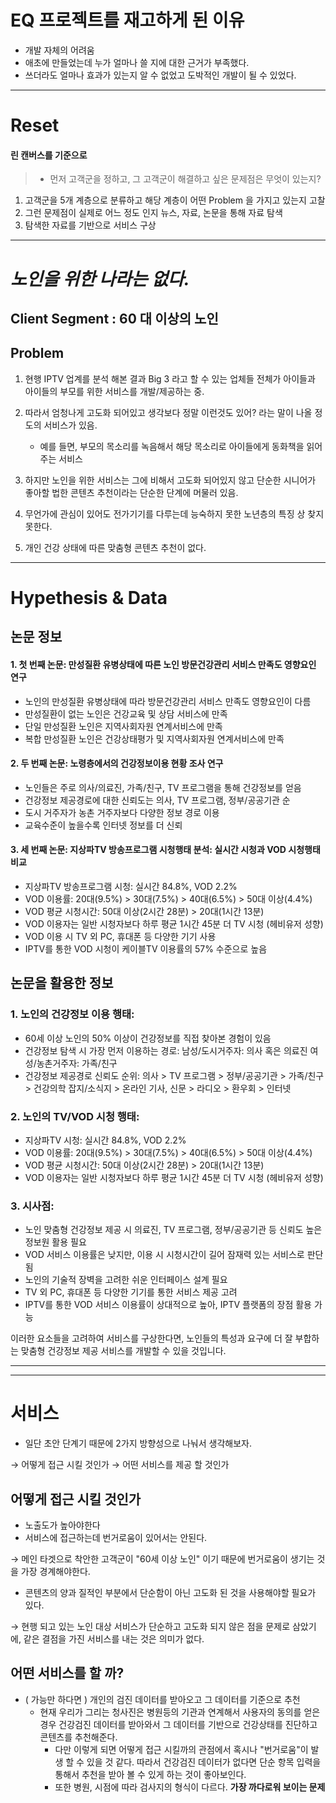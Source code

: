 
# EQ 프로젝트를 재고하게 된 이유

- 개발 자체의 어려움
- 애초에 만들었는데 누가 얼마나 쓸 지에 대한 근거가 부족했다.
- 쓰더라도 얼마나 효과가 있는지 알 수 없었고 도박적인 개발이 될 수 있었다.


---
# Reset

#### 린 캔버스를 기준으로

>- 먼저 고객군을 정하고, 그 고객군이 해결하고 싶은 문제점은 무엇이 있는지?

1. 고객군을 5개 계층으로 분류하고 해당 계층이 어떤 Problem 을 가지고 있는지 고찰
2. 그런 문제점이 실제로 어느 정도 인지 뉴스, 자료, 논문을 통해 자료 탐색
3. 탐색한 자료를 기반으로 서비스 구상

---

# *노인을 위한 나라는 없다.*



## Client Segment : 60 대 이상의 노인

## Problem

1. 현행 IPTV 업계를 분석 해본 결과  Big 3 라고 할 수 있는 업체들 전체가 아이들과 아이들의 부모를 위한 서비스를 개발/제공하는 중.
   
2. 따라서 엄청나게 고도화 되어있고 생각보다 정말 이런것도 있어? 라는 말이 나올 정도의 서비스가 있음. 
	- 예를 들면, 부모의 목소리를 녹음해서 해당 목소리로 아이들에게 동화책을 읽어주는 서비스

3. 하지만 노인을 위한 서비스는 그에 비해서 고도화 되어있지 않고 단순한 시니어가 좋아할 법한 콘텐츠 추천이라는 단순한 단계에 머물러 있음.

4. 무언가에 관심이 있어도 전가기기를 다루는데 능숙하지 못한 노년층의 특징 상 찾지 못한다.

5. 개인 건강 상태에 따른 맞춤형 콘텐츠 추천이 없다.



---

# Hypethesis & Data



## 논문 정보

#### 1. 첫 번째 논문: 만성질환 유병상태에 따른 노인 방문건강관리 서비스 만족도 영향요인 연구

- 노인의 만성질환 유병상태에 따라 방문건강관리 서비스 만족도 영향요인이 다름
- 만성질환이 없는 노인은 건강교육 및 상담 서비스에 만족
- 단일 만성질환 노인은 지역사회자원 연계서비스에 만족
- 복합 만성질환 노인은 건강상태평가 및 지역사회자원 연계서비스에 만족

#### 2. 두 번째 논문: 노령층에서의 건강정보이용 현황 조사 연구

- 노인들은 주로 의사/의료진, 가족/친구, TV 프로그램을 통해 건강정보를 얻음
- 건강정보 제공경로에 대한 신뢰도는 의사, TV 프로그램, 정부/공공기관 순
- 도시 거주자가 농촌 거주자보다 다양한 정보 경로 이용
- 교육수준이 높을수록 인터넷 정보를 더 신뢰

#### 3. 세 번째 논문: 지상파TV 방송프로그램 시청행태 분석: 실시간 시청과 VOD 시청행태 비교

- 지상파TV 방송프로그램 시청: 실시간 84.8%, VOD 2.2%
- VOD 이용률: 20대(9.5%) > 30대(7.5%) > 40대(6.5%) > 50대 이상(4.4%)
- VOD 평균 시청시간: 50대 이상(2시간 28분) > 20대(1시간 13분)
- VOD 이용자는 일반 시청자보다 하루 평균 1시간 45분 더 TV 시청 (헤비유저 성향)
- VOD 이용 시 TV 외 PC, 휴대폰 등 다양한 기기 사용
- IPTV를 통한 VOD 시청이 케이블TV 이용률의 57% 수준으로 높음

## 논문을 활용한 정보

### 1. 노인의 건강정보 이용 행태:

- 60세 이상 노인의 50% 이상이 건강정보를 직접 찾아본 경험이 있음
- 건강정보 탐색 시 가장 먼저 이용하는 경로:
  남성/도시거주자: 의사 혹은 의료진
  여성/농촌거주자: 가족/친구
- 건강정보 제공경로 신뢰도 순위: 
  의사 > TV 프로그램 > 정부/공공기관 > 가족/친구 > 건강의학 잡지/소식지 > 온라인 기사, 신문 > 라디오 > 환우회 > 인터넷

### 2. 노인의 TV/VOD 시청 행태:

- 지상파TV 시청: 실시간 84.8%, VOD 2.2%
- VOD 이용률: 20대(9.5%) > 30대(7.5%) > 40대(6.5%) > 50대 이상(4.4%)
- VOD 평균 시청시간: 50대 이상(2시간 28분) > 20대(1시간 13분)
- VOD 이용자는 일반 시청자보다 하루 평균 1시간 45분 더 TV 시청 (헤비유저 성향)

### 3. 시사점:

- 노인 맞춤형 건강정보 제공 시 의료진, TV 프로그램, 정부/공공기관 등 신뢰도 높은 정보원 활용 필요
- VOD 서비스 이용률은 낮지만, 이용 시 시청시간이 길어 잠재력 있는 서비스로 판단됨
- 노인의 기술적 장벽을 고려한 쉬운 인터페이스 설계 필요
- TV 외 PC, 휴대폰 등 다양한 기기를 통한 서비스 제공 고려
- IPTV를 통한 VOD 서비스 이용률이 상대적으로 높아, IPTV 플랫폼의 장점 활용 가능

이러한 요소들을 고려하여 서비스를 구상한다면, 노인들의 특성과 요구에 더 잘 부합하는 맞춤형 건강정보 제공 서비스를 개발할 수 있을 것입니다.


---



---

# 서비스

- 일단 초안 단계기 때문에 2가지 방향성으로 나눠서 생각해보자.

→ 어떻게 접근 시킬 것인가
→ 어떤 서비스를 제공 할 것인가


## 어떻게 접근 시킬 것인가

- 노출도가 높아야한다
- 서비스에 접근하는데 번거로움이 있어서는 안된다.

→ 메인 타겟으로 착안한 고객군이 "60세 이상 노인" 이기 때문에 번거로움이 생기는 것을 가장 경계해야한다.

- 콘텐츠의 양과 질적인 부분에서 단순함이 아닌 고도화 된 것을 사용해야할 필요가 있다.

→ 현행 되고 있는 노인 대상 서비스가 단순하고 고도화 되지 않은 점을 문제로 삼았기에, 같은 결점을 가진 서비스를 내는 것은 의미가 없다.

## 어떤 서비스를 할 까?

- ( 가능만 하다면 ) 개인의 검진 데이터를 받아오고 그 데이터를 기준으로 추천 
	- 현재 우리가 그리는 청사진은 병원등의 기관과 연계해서 사용자의 동의를 얻은 경우 건강검진 데이터를 받아와서 그 데이터를 기반으로 건강상태를 진단하고 콘텐츠를 추천해준다.
		- 다만 이렇게 되면 어떻게 접근 시킬까의 관점에서 혹시나 "번거로움"이 발생 할 수 있을 것 같다. 따라서 건강검진 데이터가 없다면 단순 항목 입력을 통해서 추천을 받아 볼 수 있게 하는 것이 좋아보인다.
		- 또한 병원, 시점에 따라 검사지의 형식이 다르다. **가장 까다로워 보이는 문제**

